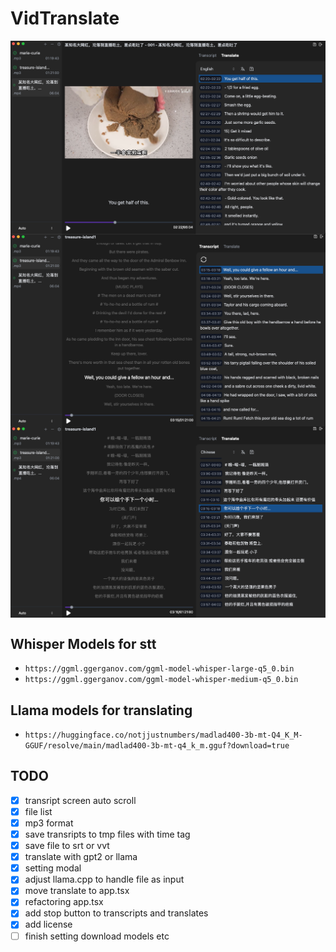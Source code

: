 <style>
  img {
    display: block;
    margin-left: auto;
    margin-right: auto;
  }
</style>

# VidTranslate

![](./docs/image2.png)
![](./docs/image3.png)
![](./docs/image1.png)

## Whisper Models for stt

- `https://ggml.ggerganov.com/ggml-model-whisper-large-q5_0.bin`
- `https://ggml.ggerganov.com/ggml-model-whisper-medium-q5_0.bin`

## Llama models for translating

- `https://huggingface.co/notjjustnumbers/madlad400-3b-mt-Q4_K_M-GGUF/resolve/main/madlad400-3b-mt-q4_k_m.gguf?download=true`

## TODO

- [x] transript screen auto scroll
- [x] file list
- [x] mp3 format
- [x] save transripts to tmp files with time tag
- [x] save file to srt or vvt
- [x] translate with gpt2 or llama
- [x] setting modal
- [x] adjust llama.cpp to handle file as input
- [x] move translate to app.tsx
- [x] refactoring app.tsx
- [x] add stop button to transcripts and translates
- [x] add license
- [ ] finish setting download models etc
